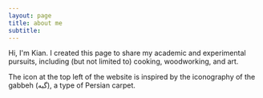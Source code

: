 ```yaml
---
layout: page
title: about me
subtitle: 
---
```


Hi, I'm Kian. I created this page to share my academic and experimental pursuits, including (but not limited to) cooking, woodworking, and art.

The icon at the top left of the website is inspired by the iconography of the gabbeh (گبه), a type of Persian carpet.
